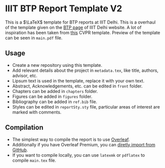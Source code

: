# IIIT BTP Report Template V2
This is a $\LaTeX$ template for BTP reports at IIIT Delhi. This is a overhaul of the template given on the [BTP page](https://www.iiitd.ac.in/academics/btech/btp) of IIIT Delhi website. A lot of inspiration has been taken from [this](https://github.com/apoorvkh/cvpr-latex-template) CVPR template. Preview of the template can be seen in `main.pdf` file.

## Usage
- Create a new repository using this template.
- Add relevant details about the project in `metadata.tex`, like title, authors, advisor, etc.
- Lipsum text is used in the template, replace it with your own text.
- Abstract, Acknowledgements, etc. can be edited in `front` folder.
- Chapters can be added in `chapters` folder.
- Figures can be added in `figures` folder.
- Bibliography can be added in `ref.bib` file.
- Styles can be edited in `reportSty.sty` file, particular areas of interest are marked with comments.

## Compilation
- The simplest way to compile the report is to use [Overleaf](https://www.overleaf.com/learn/how-to/Uploading_a_project/).
- Additionally if you have Overleaf Premium, you can [diretly import from GitHub](https://www.overleaf.com/learn/how-to/GitHub_Synchronization).
- If you want to compile locally, you can use `latexmk` or `pdflatex` to compile `main.tex` file.
